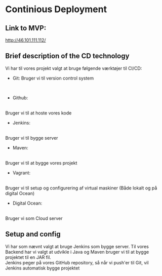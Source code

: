 # Continious Deployment

## Link to MVP:
http://46.101.111.112/


## Brief description of the CD technology

Vi har til vores projekt valgt at bruge følgende værktøjer til CI/CD:

- Git: 
Bruger vi til version control system
<br>

- Github:
<br>
Bruger vi til at hoste vores kode

- Jenkins: 
<br>
Bruger vi til bygge server

- Maven:
<br>
Bruger vi til at bygge vores projekt

- Vagrant:
<br>
Bruger vi til setup og configurering af virtual maskiner (Både lokalt og på digital Ocean)

- Digital Ocean:
<br>
Bruger vi som Cloud server


## Setup and config

Vi har som nævnt valgt at bruge Jenkins som bygge server. Til vores Backend har vi valgt at udvikle i Java og Maven bruger vi til at bygge projektet til en JAR fil.
<br>
Jenkins peger på vores GitHub repository, så når vi push'er til Git, vil Jenkins automatisk bygge projektet   
